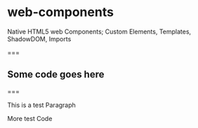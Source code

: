 web-components
==============

Native HTML5 web Components; Custom Elements, Templates, ShadowDOM, Imports 

=== 
## Some code goes here 
===
<p> This is a test Paragraph </p>
<p> More test Code</p>

